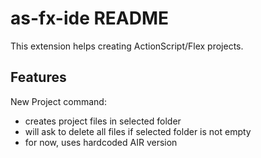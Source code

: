 # as-fx-ide README

This extension helps creating ActionScript/Flex projects.

## Features

New Project command:

- creates project files in selected folder
- will ask to delete all files if selected folder is not empty
- for now, uses hardcoded AIR version
